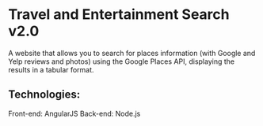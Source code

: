 # Travel and Entertainment Search v2.0

A website that allows you to search for places information (with Google and Yelp reviews and photos) using the Google Places API, displaying the results in a tabular format.

## Technologies:

Front-end: AngularJS
Back-end: Node.js
